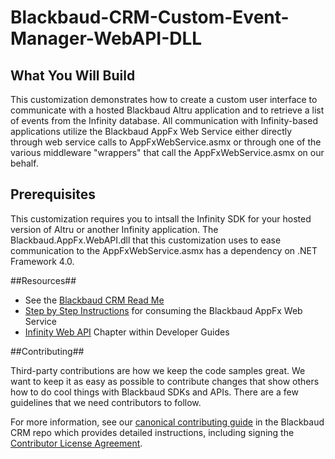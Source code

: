 Blackbaud-CRM-Custom-Event-Manager-WebAPI-DLL
=============================================

## What You Will Build ##

This customization demonstrates how to create a custom user interface to communicate with a hosted Blackbaud Altru application and to retrieve a list of events from the Infinity database. All communication with Infinity-based applications utilize the Blackbaud AppFx Web Service either directly through web service calls to AppFxWebService.asmx or through one of the various middleware "wrappers" that call the AppFxWebService.asmx on our behalf.

## Prerequisites ##

This customization requires you to intsall the Infinity SDK for your hosted version of Altru or another Infinity application. The Blackbaud.AppFx.WebAPI.dll that this customization uses to ease communication to the AppFxWebService.asmx has a dependency on .NET Framework 4.0.

##Resources##
* See the [Blackbaud CRM Read Me](https://github.com/blackbaud-community/Blackbaud-CRM/blob/master/README.md)
* [Step by Step Instructions](https://www.blackbaud.com/files/support/guides/infinitydevguide/infsdk-developer-help.htm#../Subsystems/inwebapi-developer-help/Content/InfinityWebAPI/coExampleConsumingTheBlackbaudAppFxWebServiceUsingANETWinFormsClient.htm) for consuming the Blackbaud AppFx Web Service
* [Infinity Web API](https://www.blackbaud.com/files/support/guides/infinitydevguide/infsdk-developer-help.htm#../Subsystems/inwebapi-developer-help/Content/InfinityWebAPI/WelcomeInfinityWebAPI.htm) Chapter within Developer Guides

##Contributing##

Third-party contributions are how we keep the code samples great. We want to keep it as easy as possible to contribute changes that show others how to do cool things with Blackbaud SDKs and APIs. There are a few guidelines that we need contributors to follow.

For more information, see our [canonical contributing guide](https://github.com/blackbaud-community/Blackbaud-CRM/blob/master/CONTRIBUTING.md) in the Blackbaud CRM repo which provides detailed instructions, including signing the [Contributor License Agreement](http://developer.blackbaud.com/cla).
